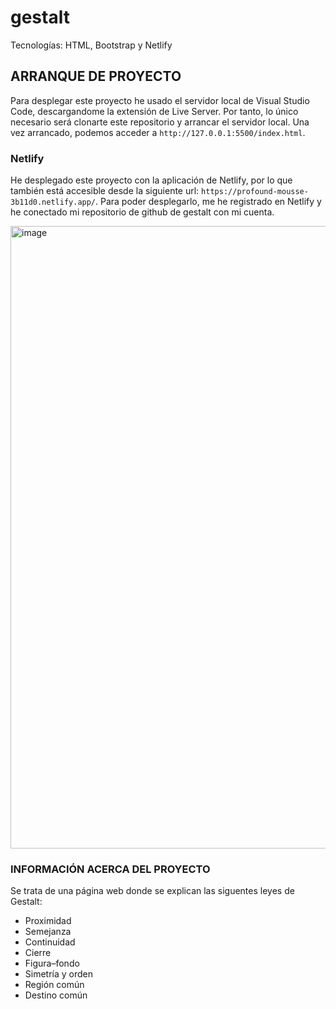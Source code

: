 # gestalt

Tecnologías: HTML, Bootstrap y Netlify

## ARRANQUE DE PROYECTO
Para desplegar este proyecto he usado el servidor local de Visual Studio Code, descargandome la extensión de Live Server. Por tanto, lo único necesario será clonarte este repositorio y arrancar el servidor local. Una vez arrancado, podemos acceder a `http://127.0.0.1:5500/index.html`.

### Netlify
He desplegado este proyecto con la aplicación de Netlify, por lo que también está accesible desde la siguiente url: `https://profound-mousse-3b11d0.netlify.app/`. Para poder desplegarlo, me he registrado en Netlify y he conectado mi repositorio de github de gestalt con mi cuenta.

<img width="750" height="996" alt="image" src="https://github.com/user-attachments/assets/3f6c63d2-cf46-4a98-b90d-93a40be7ba68" />

### INFORMACIÓN ACERCA DEL PROYECTO
Se trata de una página web donde se explican las siguentes leyes de Gestalt:
- Proximidad
- Semejanza
- Continuidad
- Cierre
- Figura–fondo
- Simetría y orden
- Región común
- Destino común



